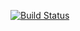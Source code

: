 [![Build Status](https://ci.consulo.io/job/consulo-maven/badge/icon)](https://ci.consulo.io/job/consulo-maven/)